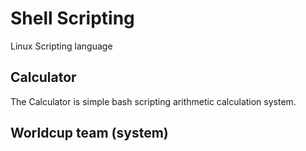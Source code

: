 # Shell Scripting
Linux Scripting language

## Calculator
The Calculator is simple bash scripting arithmetic calculation system.

## Worldcup team (system) 
